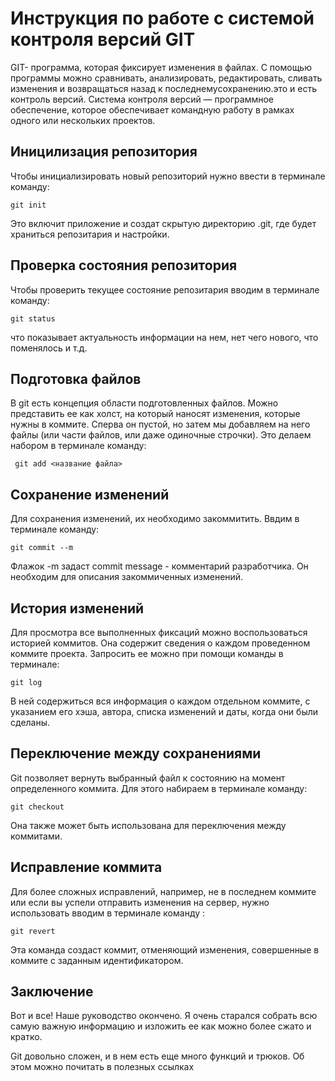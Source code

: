 # Инструкция по работе с системой контроля версий GIT

GIT- программа, которая фиксирует изменения в файлах. С помощью программы можно сравнивать, анализировать, редактировать, сливать изменения и возвращаться назад к последнемусохранению.это и есть контроль версий. Система контроля версий — программное обеспечение, которое обеспечивает командную работу в рамках одного или нескольких проектов.
## Иницилизация репозитория
Чтобы инициализировать новый репозиторий нужно ввести в терминале команду:

    git init

Это включит приложение и создат скрытую директорию .git, где будет храниться репозитария и настройки.

## Проверка состояния репозитория
Чтобы проверить текущее состояние репозитария вводим в терминале команду:

    git status

что показывает актуальность информации на нем, нет чего нового, что поменялось и т.д.

## Подготовка файлов
В git есть концепция области подготовленных файлов. Можно представить ее как холст, на который наносят изменения, которые нужны в коммите. Сперва он пустой, но затем мы добавляем на него файлы (или части файлов, или даже одиночные строчки). Это делаем набором в терминале команду:

     git add <название файла>

## Сохранение изменений
Для сохранения изменений, их необходимо закоммитить. Ввдим в терминале команду:

    git commit --m

Флажок -m задаст commit message - комментарий разработчика. Он необходим для описания закоммиченных изменений. 
    
## История изменений
Для просмотра все выполненных фиксаций можно воспользоваться историей коммитов. Она содержит сведения о каждом проведенном коммите проекта. Запросить ее можно при помощи команды в терминале:

    git log

В ней содержиться вся информация о каждом отдельном коммите, с указанием его хэша, автора, списка изменений и даты, когда они были сделаны.

## Переключение между сохранениями
 Git позволяет вернуть выбранный файл к состоянию на момент определенного коммита. Для этого набираем в терминале команду:

    git checkout

Она также может быть использована для переключения между коммитами.

## Исправление коммита
Для более сложных исправлений, например, не в последнем коммите или если вы успели отправить изменения на сервер, нужно использовать вводим в терминале команду :
    
    git revert

Эта команда создаст коммит, отменяющий изменения, совершенные в коммите с заданным идентификатором.

## Заключение
 Вот и все! Наше руководство окончено. Я очень старался собрать всю самую важную информацию и изложить ее как можно более сжато и кратко.

 Git довольно сложен, и в нем есть еще много функций и трюков. Об этом можно почитать в полезных ссылках

